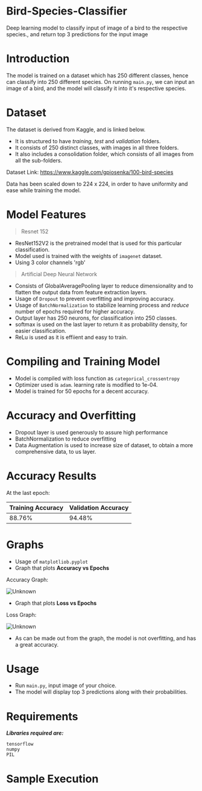 # Bird-Species-Classifier

Deep learning model to classify input of image of a bird to the respective species., and return top 3 predictions for the input image

# Introduction

The model is trained on a dataset which has 250 different classes, hence can classify into 250 different species.
On running ```main.py```, we can input an image of a bird, and the model will classify it into it's respective species.

# Dataset

The dataset is derived from Kaggle, and is linked below.

* It is structured to have *training*, *test* and *validation* folders.
* It consists of 250 distinct classes, with images in all three folders.
* It also includes a consolidation folder, which consists of all images from all the sub-folders.

Dataset Link: https://www.kaggle.com/gpiosenka/100-bird-species

Data has been scaled down to 224 x 224, in order to have uniformity and ease while training the model.

# Model Features

> Resnet 152
 
 * ResNet152V2 is the pretrained model that is used for this particular classification.
 * Model used is trained with the weights of ```imagenet``` dataset.
 * Using 3 color channels 'rgb'

> Artificial Deep Neural Network

  * Consists of GlobalAveragePooling layer to reduce dimensionality and to flatten the output data from feature extraction layers.
  * Usage of ```Dropout``` to prevent overfitting and improving accuracy.
  * Usage of ```BatchNormalization``` to stabilize learning process and *reduce* number of epochs required for higher accuracy.
  * Output layer has 250 neurons, for classification into 250 classes. 
  * softmax is used on the last layer to return it as probability density, for easier classification.
  * ReLu is used as it is effiient and easy to train.
  
# Compiling and Training Model

  * Model is compiled with loss function as ```categorical_crossentropy```
  * Optimizer used is ```adam```. learning rate is modified to 1e-04.
  * Model is trained for 50 epochs for a decent accuracy.

# Accuracy and Overfitting

* Dropout layer is used generously to assure high performance
* BatchNormalization to reduce overfitting
* Data Augmentation is used to increase size of dataset, to obtain a more comprehensive data, to us layer.

# Accuracy Results

   At the last epoch:
  
   Training Accuracy | Validation Accuracy
   ------------------|---------------------
   88.76%            | 94.48%

# Graphs

* Usage of ```matplotliob.pyplot```
* Graph that plots **Accuracy vs Epochs**

Accuracy Graph: 

![Unknown](https://user-images.githubusercontent.com/73730958/111886207-7e5c4800-89f2-11eb-95ec-eacafc8cad71.png)

* Graph that plots **Loss vs Epochs**

Loss Graph: 

![Unknown](https://user-images.githubusercontent.com/73730958/111886239-aa77c900-89f2-11eb-8db7-d0117711f038.png)

* As can be made out from the graph, the model is not overfitting, and has a great accuracy.

# Usage

* Run ```main.py```, input image of your choice.
* The model will display top 3 predictions along with their probabilities.

# Requirements

***Libraries required are:***

```
tensorflow
numpy
PIL
```

# Sample Execution

  


